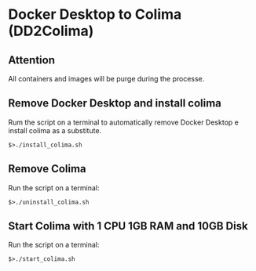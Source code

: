# Docker Desktop to Colima (DD2Colima)


## Attention
All containers and images will be purge during the processe.

## Remove Docker Desktop and install colima

Rum the script on a terminal to automatically remove Docker Desktop e install colima as a substitute.

````
$>./install_colima.sh
````

## Remove Colima

Run the script on a terminal:
````
$>./uninstall_colima.sh
````

## Start Colima with 1 CPU 1GB RAM and 10GB Disk

Run the script on a terminal:
````
$>./start_colima.sh
````
